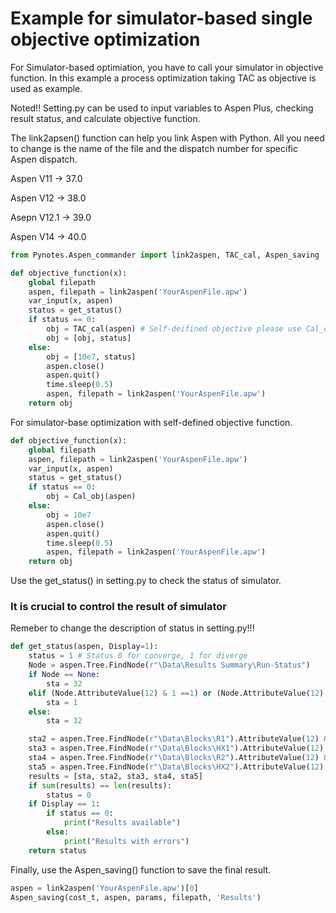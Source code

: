 # Example for simulator-based single objective optimization
For Simulator-based optimiation, you have to call your simulator in objective function.
In this example a process optimization taking TAC as objective is used as example.

Noted!! Setting.py can be used to input variables to Aspen Plus, checking result status, and calculate objective function.

The link2apsen() function can help you link Aspen with Python.
All you need to change is the name of the file and the dispatch number for specific Aspen dispatch.

Aspen V11 -> 37.0

Aspen V12 -> 38.0

Asepn V12.1 -> 39.0

Aspen V14 -> 40.0

```python
from Pynotes.Aspen_commander import link2aspen, TAC_cal, Aspen_saving

def objective_function(x):
    global filepath
    aspen, filepath = link2aspen('YourAspenFile.apw')
    var_input(x, aspen)
    status = get_status()
    if status == 0:
        obj = TAC_cal(aspen) # Self-deifined objective please use Cal_obj function
        obj = [obj, status]
    else:
        obj = [10e7, status]
        aspen.close()
        aspen.quit()
        time.sleep(0.5)
        aspen, filepath = link2aspen('YourAspenFile.apw')
    return obj
```
For simulator-base optimization with self-defined objective function.
```python
def objective_function(x):
    global filepath
    aspen, filepath = link2aspen('YourAspenFile.apw')
    var_input(x, aspen)
    status = get_status()
    if status == 0:
        obj = Cal_obj(aspen)
    else:
        obj = 10e7
        aspen.close()
        aspen.quit()
        time.sleep(0.5)
        aspen, filepath = link2aspen('YourAspenFile.apw')
    return obj
```
Use the get_status() in setting.py to check the status of simulator.

### It is crucial to control the result of simulator
Remeber to change the description of status in setting.py!!!
```python
def get_status(aspen, Display=1):
    status = 1 # Status 0 for converge, 1 for diverge
    Node = aspen.Tree.FindNode(r"\Data\Results Summary\Run-Status")
    if Node == None:
        sta = 32
    elif (Node.AttributeValue(12) & 1 ==1) or (Node.AttributeValue(12) & 4 == 4):
        sta = 1
    else:
        sta = 32

    sta2 = aspen.Tree.FindNode(r"\Data\Blocks\R1").AttributeValue(12) & 1 == 1
    sta3 = aspen.Tree.FindNode(r"\Data\Blocks\HX1").AttributeValue(12) & 1 == 1
    sta4 = aspen.Tree.FindNode(r"\Data\Blocks\R2").AttributeValue(12) & 1 == 1
    sta5 = aspen.Tree.FindNode(r"\Data\Blocks\HX2").AttributeValue(12) & 1 == 1
    results = [sta, sta2, sta3, sta4, sta5]
    if sum(results) == len(results):
        status = 0
    if Display == 1:
        if status == 0:
            print("Results available")
        else:
            print("Results with errors")
    return status
```
Finally, use the Aspen_saving() function to save the final result.
```python
aspen = link2aspen('YourAspenFile.apw')[0]
Aspen_saving(cost_t, aspen, params, filepath, 'Results')
```
